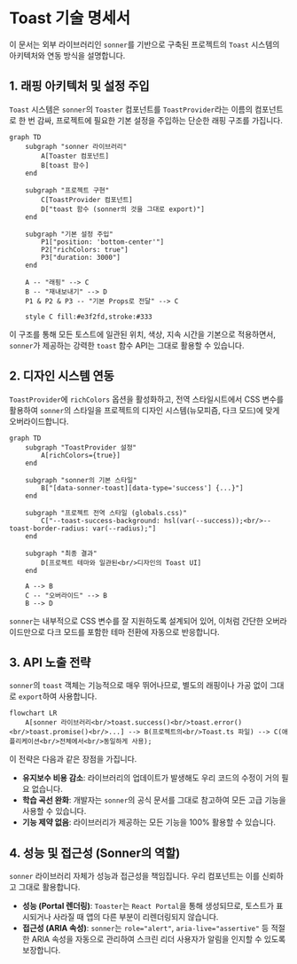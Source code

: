 # Toast 기술 명세서

이 문서는 외부 라이브러리인 `sonner`를 기반으로 구축된 프로젝트의 `Toast` 시스템의 아키텍처와 연동 방식을 설명합니다.

## 1. 래핑 아키텍처 및 설정 주입

`Toast` 시스템은 `sonner`의 `Toaster` 컴포넌트를 `ToastProvider`라는 이름의 컴포넌트로 한 번 감싸, 프로젝트에 필요한 기본 설정을 주입하는 단순한 래핑 구조를 가집니다.

```mermaid
graph TD
    subgraph "sonner 라이브러리"
        A[Toaster 컴포넌트]
        B[toast 함수]
    end

    subgraph "프로젝트 구현"
        C[ToastProvider 컴포넌트]
        D["toast 함수 (sonner의 것을 그대로 export)"]
    end

    subgraph "기본 설정 주입"
        P1["position: 'bottom-center'"]
        P2["richColors: true"]
        P3["duration: 3000"]
    end

    A -- "래핑" --> C
    B -- "재내보내기" --> D
    P1 & P2 & P3 -- "기본 Props로 전달" --> C

    style C fill:#e3f2fd,stroke:#333
```

이 구조를 통해 모든 토스트에 일관된 위치, 색상, 지속 시간을 기본으로 적용하면서, `sonner`가 제공하는 강력한 `toast` 함수 API는 그대로 활용할 수 있습니다.

## 2. 디자인 시스템 연동

`ToastProvider`에 `richColors` 옵션을 활성화하고, 전역 스타일시트에서 CSS 변수를 활용하여 `sonner`의 스타일을 프로젝트의 디자인 시스템(뉴모피즘, 다크 모드)에 맞게 오버라이드합니다.

```mermaid
graph TD
    subgraph "ToastProvider 설정"
        A[richColors={true}]
    end

    subgraph "sonner의 기본 스타일"
        B["[data-sonner-toast][data-type='success'] {...}"]
    end

    subgraph "프로젝트 전역 스타일 (globals.css)"
        C["--toast-success-background: hsl(var(--success));<br/>--toast-border-radius: var(--radius);"]
    end

    subgraph "최종 결과"
        D[프로젝트 테마와 일관된<br/>디자인의 Toast UI]
    end

    A --> B
    C -- "오버라이드" --> B
    B --> D
```

`sonner`는 내부적으로 CSS 변수를 잘 지원하도록 설계되어 있어, 이처럼 간단한 오버라이드만으로 다크 모드를 포함한 테마 전환에 자동으로 반응합니다.

## 3. API 노출 전략

`sonner`의 `toast` 객체는 기능적으로 매우 뛰어나므로, 별도의 래핑이나 가공 없이 그대로 `export`하여 사용합니다.

```mermaid
flowchart LR
    A[sonner 라이브러리<br/>toast.success()<br/>toast.error()<br/>toast.promise()<br/>...] --> B(프로젝트의<br/>Toast.ts 파일) --> C(애플리케이션<br/>전체에서<br/>동일하게 사용);
```

이 전략은 다음과 같은 장점을 가집니다.

- **유지보수 비용 감소**: 라이브러리의 업데이트가 발생해도 우리 코드의 수정이 거의 필요 없습니다.
- **학습 곡선 완화**: 개발자는 `sonner`의 공식 문서를 그대로 참고하여 모든 고급 기능을 사용할 수 있습니다.
- **기능 제약 없음**: 라이브러리가 제공하는 모든 기능을 100% 활용할 수 있습니다.

## 4. 성능 및 접근성 (Sonner의 역할)

`sonner` 라이브러리 자체가 성능과 접근성을 책임집니다. 우리 컴포넌트는 이를 신뢰하고 그대로 활용합니다.

- **성능 (Portal 렌더링)**: `Toaster`는 `React Portal`을 통해 생성되므로, 토스트가 표시되거나 사라질 때 앱의 다른 부분이 리렌더링되지 않습니다.
- **접근성 (ARIA 속성)**: `sonner`는 `role="alert"`, `aria-live="assertive"` 등 적절한 ARIA 속성을 자동으로 관리하여 스크린 리더 사용자가 알림을 인지할 수 있도록 보장합니다.
